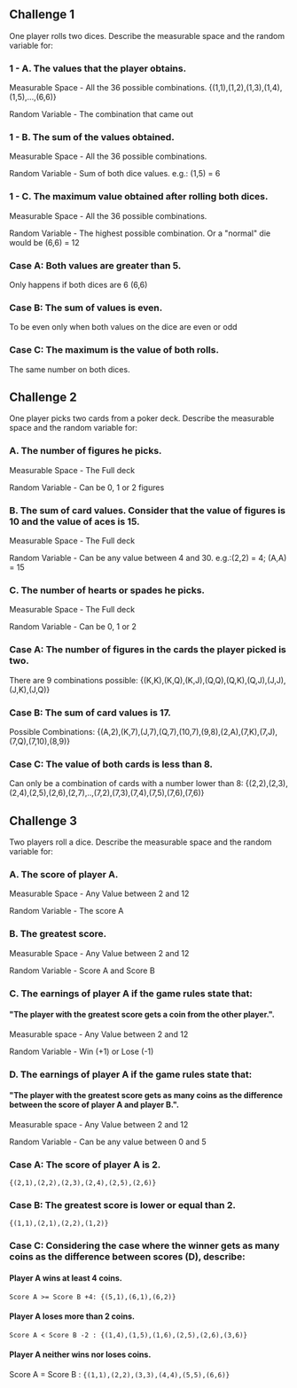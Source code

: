 ## Challenge 1
One player rolls two dices. Describe the measurable space and the random variable for:

### 1 - A. The values that the player obtains.
Measurable Space - All the 36 possible combinations. {(1,1),(1,2),(1,3),(1,4),(1,5),...,(6,6)}

Random Variable - The combination that came out

### 1 - B. The sum of the values obtained.
Measurable Space - All the 36 possible combinations.

Random Variable - Sum of both dice values. e.g.: (1,5) = 6

### 1 - C. The maximum value obtained after rolling both dices.
Measurable Space - All the 36 possible combinations.

Random Variable - The highest possible combination. Or a "normal" die would be (6,6) = 12

### Case A: Both values are greater than 5.
Only happens if both dices are 6 (6,6)

### Case B: The sum of values is even.
To be even only when both values on the dice are even or odd

### Case C: The maximum is the value of both rolls.
The same number on both dices.

## Challenge 2
One player picks two cards from a poker deck. Describe the measurable space and the random variable for:

### A. The number of figures he picks.
Measurable Space - The Full deck

Random Variable - Can be 0, 1 or 2 figures

### B. The sum of card values. Consider that the value of figures is 10 and the value of aces is 15.
Measurable Space - The Full deck

Random Variable - Can be any value between 4 and 30. e.g.:(2,2) = 4; (A,A) = 15

### C. The number of hearts or spades he picks.

Measurable Space - The Full deck

Random Variable - Can be 0, 1 or 2

### Case A: The number of figures in the cards the player picked is two.
There are 9 combinations possible: {(K,K),(K,Q),(K,J),(Q,Q),(Q,K),(Q,J),(J,J),(J,K),(J,Q)}

### Case B: The sum of card values is 17.
Possible Combinations: {(A,2),(K,7),(J,7),(Q,7),(10,7),(9,8),(2,A),(7,K),(7,J),(7,Q),(7,10),(8,9)}

### Case C: The value of both cards is less than 8.
Can only be a combination of cards with a number lower than 8: {(2,2),(2,3),(2,4),(2,5),(2,6),(2,7),..,(7,2),(7,3),(7,4),(7,5),(7,6),(7,6)}

## Challenge 3
Two players roll a dice. Describe the measurable space and the random variable for:

### A. The score of player A.
Measurable Space - Any Value between 2 and 12

Random Variable - The score A

### B. The greatest score.
Measurable Space - Any Value between 2 and 12

Random Variable - Score A and Score B

### C. The earnings of player A if the game rules state that:
#### "The player with the greatest score gets a coin from the other player.".

Measurable space - Any Value between 2 and 12

Random Variable - Win (+1) or Lose (-1)

### D. The earnings of player A if the game rules state that:
#### "The player with the greatest score gets as many coins as the difference between the score of player A and player B.".

Measurable space - Any Value between 2 and 12

Random Variable - Can be any value between 0 and 5

### Case A: The score of player A is 2.
`{(2,1),(2,2),(2,3),(2,4),(2,5),(2,6)}`
### Case B: The greatest score is lower or equal than 2.
`{(1,1),(2,1),(2,2),(1,2)}`
### Case C: Considering the case where the winner gets as many coins as the difference between scores (D), describe:
#### Player A wins at least 4 coins.

`Score A >= Score B +4: {(5,1),(6,1),(6,2)}`

#### Player A loses more than 2 coins.

`Score A < Score B -2 : {(1,4),(1,5),(1,6),(2,5),(2,6),(3,6)}`

#### Player A neither wins nor loses coins.
Score A = Score B : `{(1,1),(2,2),(3,3),(4,4),(5,5),(6,6)}`
